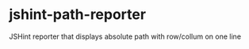 jshint-path-reporter
====================

JSHint reporter that displays absolute path with row/collum on one line
